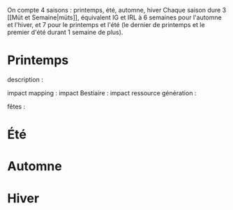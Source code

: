 
On compte 4 saisons : printemps, été, automne, hiver
Chaque saison dure 3 [[Müt et Semaine|müts]], équivalent IG et IRL à 6 semaines pour l'automne et l'hiver, et 7 pour le printemps et l'été (le dernier de printemps et le premier d'été durant 1 semaine de plus).


# Printemps



description :

impact mapping :
impact Bestiaire :
impact ressource génération :

fêtes :



# Été 

# Automne 


# Hiver
